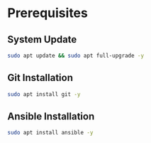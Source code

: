 # Prerequisites

## System Update

```bash
sudo apt update && sudo apt full-upgrade -y
```

## Git Installation

```bash
sudo apt install git -y
```

## Ansible Installation

```bash
sudo apt install ansible -y
```
